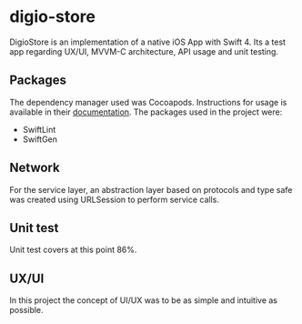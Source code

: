 # digio-store

DigioStore is an implementation of a native iOS App with Swift 4. Its a test app regarding UX/UI, MVVM-C architecture, API usage and unit testing.

## Packages
The dependency manager used was Cocoapods. Instructions for usage is available in their [documentation](https://guides.cocoapods.org/). The packages used in the project were:
* SwiftLint
* SwiftGen

## Network
For the service layer, an abstraction layer based on protocols and type safe was created using URLSession to perform service calls.

## Unit test
Unit test covers at this point 86%.

## UX/UI
In this project the concept of UI/UX was to be as simple and intuitive as possible.
